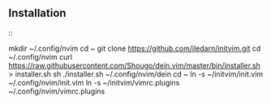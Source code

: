Installation
------------

::

 mkdir ~/.config/nvim
 cd ~
 git clone https://github.com/iledarn/initvim.git
 cd ~/.config/nvim
 curl https://raw.githubusercontent.com/Shougo/dein.vim/master/bin/installer.sh > installer.sh
 sh ./installer.sh ~/.config/nvim/dein
 cd ~
 ln -s ~/initvim/init.vim ~/.config/nvim/init.vim
 ln -s ~/initvim/vimrc.plugins ~/.config/nvim/vimrc.plugins
